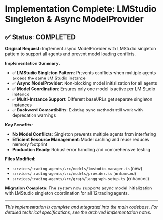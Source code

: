 # Implementation Complete: LMStudio Singleton & Async ModelProvider

## ✅ Status: COMPLETED

**Original Request:** Implement async ModelProvider with LMStudio singleton pattern to support all agents and prevent model loading conflicts.

**Implementation Summary:**
- ✅ **LMStudio Singleton Pattern**: Prevents conflicts when multiple agents access the same LM Studio instance
- ✅ **Async ModelProvider**: Non-blocking model initialization for all agents
- ✅ **Model Coordination**: Ensures only one model is active per LM Studio instance
- ✅ **Multi-Instance Support**: Different baseURLs get separate singleton instances
- ✅ **Backward Compatibility**: Existing sync methods still work with deprecation warnings

**Key Benefits:**
- **No Model Conflicts**: Singleton prevents multiple agents from interfering
- **Efficient Resource Management**: Model caching and reuse reduces memory footprint
- **Production Ready**: Robust error handling and comprehensive testing

**Files Modified:**
- `services/trading-agents/src/models/lmstudio-manager.ts` (new)
- `services/trading-agents/src/models/provider.ts` (enhanced)
- `services/trading-agents/src/graph/langgraph-setup.ts` (enhanced)

**Migration Complete:** The system now supports async model initialization with LMStudio singleton coordination for all 12 trading agents.

---

*This implementation is complete and integrated into the main codebase. For detailed technical specifications, see the archived implementation notes.*